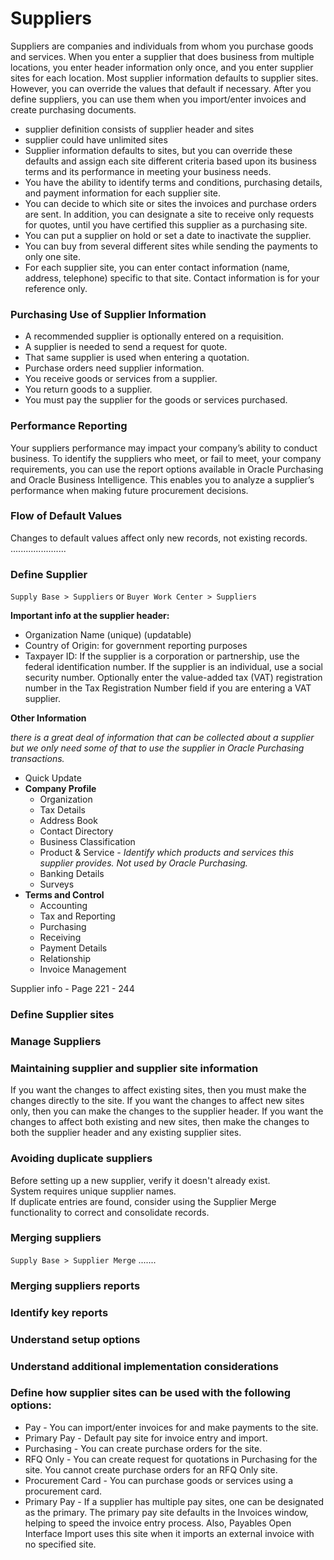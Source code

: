 # Suppliers

Suppliers are companies and individuals from whom you purchase goods and services. When you enter a supplier that does business from multiple locations, you enter header information only once, and you enter supplier sites for each location. Most supplier information defaults to supplier sites.   
However, you can override the values that default if necessary. After you define suppliers, you can use them when you import/enter invoices and create purchasing documents.


- supplier definition consists of supplier header and sites
- supplier could have unlimited sites
- Supplier information defaults to sites, but you can override these defaults and assign each site different criteria based upon its business terms and its performance in meeting your business needs.
- You have the ability to identify terms and conditions, purchasing details, and payment information for each supplier site.
- You can decide to which site or sites the invoices and purchase orders are sent. In addition, you can designate a site to receive only requests for quotes, until you have certified this supplier as a purchasing site.
- You can put a supplier on hold or set a date to inactivate the supplier.
- You can buy from several different sites while sending the payments to only one site.
- For each supplier site, you can enter contact information (name, address, telephone) specific to that site. Contact information is for your reference only.

### Purchasing Use of Supplier Information
- A recommended supplier is optionally entered on a requisition.
- A supplier is needed to send a request for quote.
- That same supplier is used when entering a quotation.
- Purchase orders need supplier information.
- You receive goods or services from a supplier.
- You return goods to a supplier.
- You must pay the supplier for the goods or services purchased.


### Performance Reporting
Your suppliers performance may impact your company’s ability to conduct business. To identify the suppliers who meet, or fail to meet, your company requirements, you can use the report options available in Oracle Purchasing and Oracle Business Intelligence. This enables you to analyze a supplier’s performance when making future procurement decisions.

### Flow of Default Values
Changes to default values affect only new records, not existing records.  
...................... 

### Define Supplier
```Supply Base > Suppliers``` or ```Buyer Work Center > Suppliers```

**Important info at the supplier header:**

- Organization Name (unique) (updatable)
- Country of Origin: for government reporting purposes
- Taxpayer ID: If the supplier is a corporation or partnership, use the federal identification number. If the supplier is an individual, use a social security number. Optionally enter the value-added tax (VAT) registration number in the Tax Registration Number field if you are entering a VAT supplier.

**Other Information**

*there is a great deal of information that can be collected about a supplier but we only need some of that to use the supplier in Oracle Purchasing transactions.*

- Quick Update
- **Company Profile**
	- Organization
	- Tax Details
	- Address Book
	- Contact Directory
	- Business Classification
	- Product & Service *- Identify which products and services this supplier provides. Not used by Oracle Purchasing.*
	- Banking Details
	- Surveys
- **Terms and Control**
	- Accounting
	- Tax and Reporting
	- Purchasing
	- Receiving
	- Payment Details
	- Relationship
	- Invoice Management

Supplier info - Page 221 - 244


### Define Supplier sites
### Manage Suppliers

### Maintaining supplier and supplier site information
If you want the changes to affect existing sites, then you must make the changes directly to the site. If you want the changes to affect new sites only, then you can make the changes to the supplier header. If you want the changes to affect both existing and new sites, then make the changes to both the supplier header and any existing supplier sites.

### Avoiding duplicate suppliers
Before setting up a new supplier, verify it doesn't already exist.  
System requires unique supplier names.  
If duplicate entries are found, consider using the Supplier Merge functionality to correct and consolidate records. 

### Merging suppliers
```Supply Base > Supplier Merge```
.......

### Merging suppliers reports

### Identify key reports

### Understand setup options

### Understand additional implementation considerations



### Define how supplier sites can be used with the following options:
- Pay - You can import/enter invoices for and make payments to the site.
- Primary Pay - Default pay site for invoice entry and import.
- Purchasing - You can create purchase orders for the site.
- RFQ Only - You can create request for quotations in Purchasing for the site. You cannot create purchase orders for an RFQ Only site.
- Procurement Card - You can purchase goods or services using a procurement card.
- Primary Pay - If a supplier has multiple pay sites, one can be designated as the primary. The primary pay site defaults in the Invoices window, helping to speed the invoice entry process. Also, Payables Open Interface Import uses this site when it imports an external invoice with no specified site.